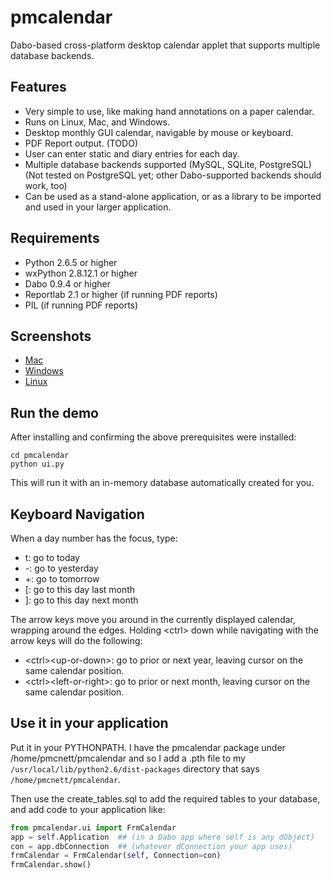 pmcalendar
==========

Dabo-based cross-platform desktop calendar applet that supports multiple database backends.


Features
--------

* Very simple to use, like making hand annotations on a paper calendar.
* Runs on Linux, Mac, and Windows.
* Desktop monthly GUI calendar, navigable by mouse or keyboard.
* PDF Report output. (TODO)
* User can enter static and diary entries for each day.
* Multiple database backends supported (MySQL, SQLite, PostgreSQL) (Not tested on PostgreSQL yet; other Dabo-supported backends should work, too)
* Can be used as a stand-alone application, or as a library to be imported and used in your larger application.


Requirements
------------

* Python 2.6.5 or higher
* wxPython 2.8.12.1 or higher
* Dabo 0.9.4 or higher
* Reportlab 2.1 or higher (if running PDF reports)
* PIL (if running PDF reports)


Screenshots
-----------
* <a href="https://raw.github.com/pmcnett/pmcalendar/master/screenshots/screenshot_mac.png">Mac</a>
* <a href="https://raw.github.com/pmcnett/pmcalendar/master/screenshots/screenshot_windows.png">Windows</a>
* <a href="https://raw.github.com/pmcnett/pmcalendar/master/screenshots/screenshot_linux.png">Linux</a>


Run the demo
------------

After installing and confirming the above prerequisites were installed:

    cd pmcalendar
    python ui.py

This will run it with an in-memory database automatically created for you.


Keyboard Navigation
-------------------

When a day number has the focus, type:

* t: go to today
* -: go to yesterday
* +: go to tomorrow
* [: go to this day last month
* ]: go to this day next month

The arrow keys move you around in the currently displayed calendar, wrapping around the edges. Holding &lt;ctrl&gt; down while navigating with the arrow keys will do the following:

* &lt;ctrl&gt;&lt;up-or-down&gt;: go to prior or next year, leaving cursor on the same calendar position.
* &lt;ctrl&gt;&lt;left-or-right&gt;: go to prior or next month, leaving cursor on the same calendar position.


Use it in your application
--------------------------

Put it in your PYTHONPATH. I have the pmcalendar package under /home/pmcnett/pmcalendar and so I add a .pth file to my `/usr/local/lib/python2.6/dist-packages` directory that says `/home/pmcnett/pmcalendar`.

Then use the create_tables.sql to add the required tables to your database, and add code to your application like:

```python
from pmcalendar.ui import FrmCalendar
app = self.Application  ## (in a Dabo app where self is any dObject)
con = app.dbConnection  ## (whatever dConnection your app uses)
frmCalendar = FrmCalendar(self, Connection=con)
frmCalendar.show()
```
